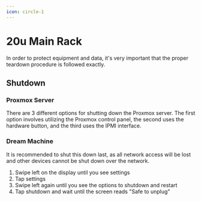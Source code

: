 ```yaml
---
icon: circle-1
---
```


# 20u Main Rack

In order to protect equipment and data, it's very important that the proper teardown procedure is followed exactly.

## Shutdown

### Proxmox Server

There are 3 different options for shutting down the Proxmox server. The first option involves utilizing the Proxmox control panel, the second uses the hardware button, and the third uses the IPMI interface.



### Dream Machine

It is recommended to shut this down last, as all network access will be lost and other devices cannot be shut down over the network.

1. Swipe left on the display until you see settings
2. Tap settings
3. Swipe left again until you see the options to shutdown and restart
4. Tap shutdown and wait until the screen reads "Safe to unplug"



